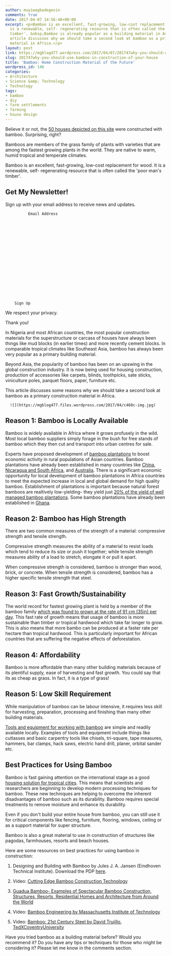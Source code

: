 ```yaml
---
author: muyiwagbadegesin
comments: true
date: 2017-04-07 14:56:40+00:00
excerpt: <p>Bamboo is an excellent, fast-growing, low-cost replacement for wood. It
  is a renewable, self- regenerating resource that is often called the 'poor man's
  timber'. &nbsp;Bamboo is already popular as a building material in Asia. &nbsp;This
  article discusses why we should take a second look at bamboo as a primary building
  material in Africa.</p>
layout: post
link: https://mgblog477.wordpress.com/2017/04/07/201747why-you-should-use-bamboo-in-construction-of-your-house/
slug: 201747why-you-should-use-bamboo-in-construction-of-your-house
title: 'Bamboo: Home Construction Material of the Future'
wordpress_id: 146
categories:
- Architecture
- Science &amp; Technology
- Technology
tags:
- bamboo
- diy
- farm settlements
- farming
- house design
---
```


Believe it or not, the [50  houses depicted on this site](http://buzz16.com/breathtaking-bamboo-house-designs/) were constructed with bamboo. Surprising, right?

Bamboos are members of the grass family of plants with varieties that are among the fastest growing plants in the world.  They are native to warm, humid tropical and temperate climates.   

Bamboo is an excellent, fast-growing, low-cost replacement for wood. It is a renewable, self- regenerating resource that is often called the 'poor man's timber'.







  

    
      

## Get My Newsletter!


      

Sign up with your email address to receive news and updates.


    

    



      



        

        

          
            


              Email Address
              
            


          

        

          

        

      



      


        Sign Up
      



    



    
      

We respect your privacy.


    

    

Thank you!


    



  






In Nigeria and most African countries, the most popular construction materials for the superstructure or carcass of houses have always been things like mud blocks (in earlier times) and more recently cement blocks.   In comparable tropical climates like Southeast Asia, bamboo has always been very popular as a primary building material. 

Beyond Asia, the popularity of bamboo has been on an upswing in the global construction industry.  It is now being used for housing construction, production of accessories like carpets, blinds, toothpicks, sate sticks, viniculture poles, parquet floors, paper, furniture etc. 

This article discusses some reasons  why we should take a second look at bamboo as a primary construction material in Africa. 


  
      ![](https://mgblog477.files.wordpress.com/2017/04/c460c-img.jpg)
  



## Reason 1: Bamboo is Locally Available

Bamboo is widely available in Africa where it grows profusely in the wild.  Most local bamboo suppliers simply forage in the bush for free stands of bamboo which they then cut and transport into urban centres for sale.  

Experts have proposed development of [bamboo plantations](http://www.cifor.org/library/419/the-role-of-bamboo-plantations-in-rural-development-the-case-of-anji-county-zhejiang-china/) to boost economic activity in rural populations of Asian countries. Bamboo plantations have already been established in many countries like [China](http://www.chinasage.info/bamboo.htm), [Nicaragua and South Africa](http://www.ecoplanetbamboo.com/bamboo-plantations),  and [Australia](http://www.bellobamboo.com/shop/bamboo-plantations-in-australia/).  There is a significant economic opportunity for local development of bamboo plantations in Africa countries to meet the expected  increase in local and global demand for high quality bamboo.  Establishment of plantations is important because natural forest bamboos are realtively low-yielding- they yield just [20% of the yield of well managed bamboo plantations](http://www.plantationsinternational.com/bamboo/).  Some bamboo plantations have already been established in [Ghana](http://www.ecoplanetbamboo.com/bamboo-plantations). 

## Reason 2: Bamboo has High Strength

There are two common measures of the strength of a material: compressive strength and tensile strength. 

Compressive strength measures the ability of a material to resist loads which tend to reduce its size or push it together; while tensile strength measures ability of a load to stretch, elongate it or pull it apart.  

When compressive strength is considered, bamboo is stronger than wood, brick, or concrete.  When tensile strength is considered, bamboo has a higher specific tensile strength that steel.

## Reason 3: Fast Growth/Sustainability

The world record for fastest growing plant is held by a member of the bamboo family [which was found to grown at the rate of 91 cm (35in) per day](http://www.guinnessworldrecords.com/world-records/fastest-growing-plant/). This fast rate of growth means that usage of bamboo is more sustainable than timber or tropical hardwood which take far longer to grow.  This is also means that more bambo can be produced at a faster rate per hectare than tropical hardwood. This is particularly important for African countries that are suffering the negative effects of deforestation. 

## Reason 4: Affordability

Bamboo is more affordable than many other building materials because of its plentiful supply, ease of harvesting  and fast growth. You could say that its as cheap as grass.  In fact, it is a type of grass!

## Reason 5: Low Skill Requirement

While manipulation of bamboo can be labour intensive, it requires less skill for harvesting, preparation, processing and finishing  than many other building materials.  

[Tools and equipment for working with bamboo](http://teca.fao.org/read/3877) are simple and readily available locally. Examples of tools and equipment include things like cutlasses and basic carpentry tools like chisels,  tri-square, tape measures, hammers, bar clamps, hack saws, electric hand drill, planer, orbital sander etc.

## Best Practices for Using Bamboo

Bamboo is fast gaining attention on the international stage as a good [housing solution for tropical cities](http://citiscope.org/story/2016/building-bamboo-housing-solution-tropical-cities).
This means that scientists and researchers are beginning to develop modern processing techniques for bamboo. These new techniques are helping to overcome the inherent disadvantages of bamboo such as its durability.  Bamboo requires special treatments to remove moisture and enhance its durability.

Even if you don't build your entire house from bamboo, you can still use it for critical components like fencing, furniture, flooring, windows, ceiling or as a support material for super structure.

Bamboo is also a great material to use in construction of structures like pagodas, farmhouses, resorts and beach houses.

Here are some resources on best practices for using bamboo in construction:



  1. Designing and Building with Bamboo by Jules J. A. Jansen (Eindhoven Technical Institute). Download the PDP [here](http://www.fundeguadua.org/imagenes/DESARROLLOS%20TECNOLOGICOS/ARTICULOS%20Y%20PUBLICACIONES/INBAR_Technical_Report_No20.pdf).


  2. Video: [Cutting Edge Bamboo Construction Technology](https://youtu.be/RgcVTObvunM)





  3. [Guadua Bamboo- Examples of Spectacular Bamboo Construction, Structures, Resorts, Residential Homes and Architecture from Around the World](https://www.guaduabamboo.com/construction/)





  4. Video: [Bamboo Engineering by Massachusetts Institute of Technology](https://youtu.be/A3OBbGojx_k)


  5. Video: [Bamboo: 21st Century Steel by David Trujillo, TedXCoventryUniversity](https://youtu.be/XSuZ6ukuz5s)



Have you tried bamboo as a building material before? Would you recommend it?  Do you have any tips or techniques for those who might be considering it?  Please let me know in the comments section.
